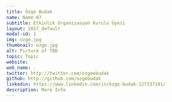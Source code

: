 ```yaml
---
title: Özge Budak
name: Name-07
subtitle: Etkinlik Organizasyon Kurulu Üyesi
layout: 2017_default
modal-id: 1
img: ozge.jpg
thumbnail: ozge.jpg
alt: Picture of TBD
topic: Topic
website: 
web_name: .
twitter: http://twitter.com/ozgeebudak
github: http://github.com/ozgebudak
linkedin: https://www.linkedin.com/in/özge-budak-127337181/
description: More Info
---
```

